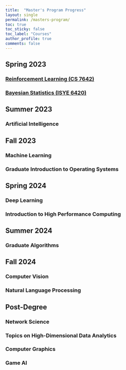 ```yaml
---
title:  "Master's Program Progress"
layout: single
permalink: /masters-program/
toc: true
toc_sticky: false
toc_label: "Courses"
author_profile: true
comments: false
---
```


## Spring 2023
### [Reinforcement Learning (CS 7642)]()

### [Bayesian Statistics (ISYE 6420)]()

## Summer 2023
### Artificial Intelligence

## Fall 2023
### Machine Learning

### Graduate Introduction to Operating Systems

## Spring 2024
### Deep Learning

### Introduction to High Performance Computing

## Summer 2024
### Graduate Algorithms

## Fall 2024
### Computer Vision

### Natural Language Processing

## Post-Degree
### Network Science

### Topics on High-Dimensional Data Analytics

### Computer Graphics

### Game AI
